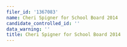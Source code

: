 ```yaml
---
filer_id: '1367083'
name: Cheri Spigner for School Board 2014
candidate_controlled_id: ''
data_warning: ''
title: Cheri Spigner for School Board 2014
---
```

